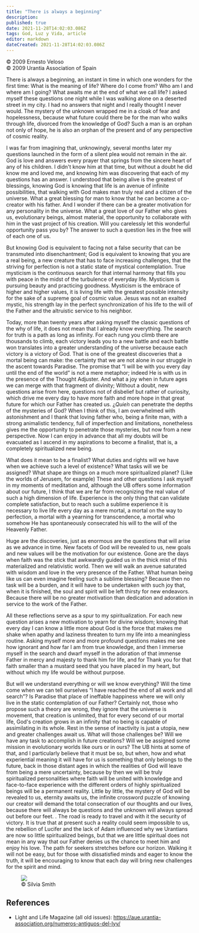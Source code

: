 ```yaml
---
title: "There is always a beginning"
description: 
published: true
date: 2021-11-28T14:02:03.086Z
tags: God, Luz y Vida, article
editor: markdown
dateCreated: 2021-11-28T14:02:03.086Z
---
```


<p class="v-card v-sheet theme--light gray lighten-3 px-2">© 2009 Ernesto Veloso<br>© 2009 Urantia Association of Spain</p>


There is always a beginning, an instant in time in which one wonders for the first time: What is the meaning of life? Where do I come from? Who am I and where am I going? What awaits me at the end of what we call life? I asked myself these questions one night while I was walking alone on a deserted street in my city. I had no answers that night and I really thought I never would. The mystery of the unknown wrapped me in a cloak of fear and hopelessness, because what future could there be for the man who walks through life, divorced from the knowledge of God? Such a man is an orphan not only of hope, he is also an orphan of the present and of any perspective of cosmic reality.

I was far from imagining that, unknowingly, several months later my questions launched in the form of a silent plea would not remain in the air. God is love and answers every prayer that springs from the sincere heart of any of his children. I didn't know him at that time, but without a doubt he did know me and loved me, and knowing him was discovering that each of my questions has an answer. I understood that being alive is the greatest of blessings, knowing God is knowing that life is an avenue of infinite possibilities, that walking with God makes man truly real and a citizen of the universe. What a great blessing for man to know that he can become a co-creator with his father. And I wonder if there can be a greater motivation for any personality in the universe. What a great love of our Father who gives us, evolutionary beings, almost material, the opportunity to collaborate with him in the vast project of his creation. Will you carelessly let this wonderful opportunity pass you by? The answer to such a question lies in the free will of each one of us.

But knowing God is equivalent to facing not a false security that can be transmuted into disenchantment; God is equivalent to knowing that you are a real being, a new creature that has to face increasing challenges, that the striving for perfection is not a static state of mystical contemplation. True mysticism is the continuous search for that internal harmony that fills you with peace in the midst of the turbulence of everyday life. Mysticism is pursuing beauty and practicing goodness. Mysticism is the embrace of higher and higher values, it is living life with the greatest possible intensity for the sake of a supreme goal of cosmic value. Jesus was not an exalted mystic, his strength lay in the perfect synchronization of his life to the will of the Father and the altruistic service to his neighbor.

Today, more than twenty years after asking myself the classic questions of the why of life, it does not mean that I already know everything. The search for truth is a path as long as infinity. For each rung you climb there are thousands to climb, each victory leads you to a new battle and each battle won translates into a greater understanding of the universe because each victory is a victory of God. That is one of the greatest discoveries that a mortal being can make: the certainty that we are not alone in our struggle in the ascent towards Paradise. The promise that “I will be with you every day until the end of the world” is not a mere metaphor; indeed He is with us in the presence of the Thought Adjuster. And what a joy when in future ages we can merge with that fragment of divinity; Without a doubt, new questions arise from here, questions not of disbelief but rather of curiosity, which drive me every day to have more faith and more hope in that great future for which our Father has created us. $¿ Q u i e ́ n$ can penetrate the depths of the mysteries of God? When I think of this, I am overwhelmed with astonishment and I thank that loving father who, being a finite man, with a strong animalistic tendency, full of imperfection and limitations, nonetheless gives me the opportunity to penetrate those mysteries, but now from a new perspective. Now I can enjoy in advance that all my doubts will be evacuated as I ascend in my aspirations to become a finalist, that is, a completely spiritualized new being.

What does it mean to be a finalist? What duties and rights will we have when we achieve such a level of existence? What tasks will we be assigned? What shape are things on a much more spiritualized planet? (Like the worlds of Jerusem, for example) These and other questions I ask myself in my moments of meditation and, although the UB offers some information about our future, I think that we are far from recognizing the real value of such a high dimension of life. Experience is the only thing that can validate complete satisfaction, but to reach such a sublime experience it is necessary to live life every day as a mere mortal, a mortal on the way to perfection, a mortal with a yearning for transcendence, a mortal who somehow He has spontaneously consecrated his will to the will of the Heavenly Father.

Huge are the discoveries, just as enormous are the questions that will arise as we advance in time. New facets of God will be revealed to us, new goals and new values will be the motivation for our existence. Gone are the days when faith was the stick that awkwardly guided us in the thick mist of this materialized and relativistic world. Then we will walk an avenue saturated with wisdom and love in the very presence of the Father. What human being like us can even imagine feeling such a sublime blessing? Because then no task will be a burden, and it will have to be undertaken with such joy that, when it is finished, the soul and spirit will be left thirsty for new endeavors. Because there will be no greater motivation than dedication and adoration in service to the work of the Father.

All these reflections serve as a spur to my spiritualization. For each new question arises a new motivation to yearn for divine wisdom; knowing that every day I can know a little more about God is the force that makes me shake when apathy and laziness threaten to turn my life into a meaningless routine. Asking myself more and more profound questions makes me see how ignorant and how far I am from true knowledge, and then I immerse myself in the search and dwarf myself in the adoration of that immense Father in mercy and majesty to thank him for life, and for Thank you for that faith smaller than a mustard seed that you have placed in my heart, but without which my life would be without purpose.

But will we understand everything or will we know everything? Will the time come when we can tell ourselves “I have reached the end of all work and all search”? Is Paradise that place of ineffable happiness where we will only live in the static contemplation of our Father? Certainly not, those who propose such a theory are wrong, they ignore that the universe is movement, that creation is unlimited, that for every second of our mortal life, God's creation grows in an infinity that no being is capable of assimilating in its whole. Rest in the sense of inactivity is just a utopia, new and greater challenges await us. What will those challenges be? Will we have any task to accomplish in future creations? Will we be assigned some mission in evolutionary worlds like ours or in ours? The UB hints at some of that, and I particularly believe that it must be so, but when, how and what experiential meaning it will have for us is something that only belongs to the future, back in those distant ages in which the realities of God will leave from being a mere uncertainty, because by then we will be truly spiritualized personalities where faith will be united with knowledge and face-to-face experience with the different orders of highly spiritualized beings will be a permanent reality. Little by little, the mystery of God will be revealed to us, eternity awaits us, the infinite crossword puzzle of knowing our creator will demand the total consecration of our thoughts and our lives, because there will always be questions and the unknown will always spread out before our feet. . The road is ready to travel and with it the security of victory. It is true that at present such a reality could seem impossible to us, the rebellion of Lucifer and the lack of Adam influenced why we Urantians are now so little spiritualized beings, but that we are little spiritual does not mean in any way that our Father denies us the chance to meet him and enjoy his love. The path for seekers stretches before our horizon. Walking it will not be easy, but for those with dissatisfied minds and eager to know the truth, it will be encouraging to know that each day will bring new challenges for the spirit and mind.

<figure id="Figure_1" class="image urantiapedia">
<img src="/image/article/Luz_y_Vida/LyV16/01.jpg">
<figcaption>© Silvia Smith</figcaption>
</figure>

## References

- Light and Life Magazine (all old issues): https://aue.urantia-association.org/numeros-antiguos-del-lyv/

